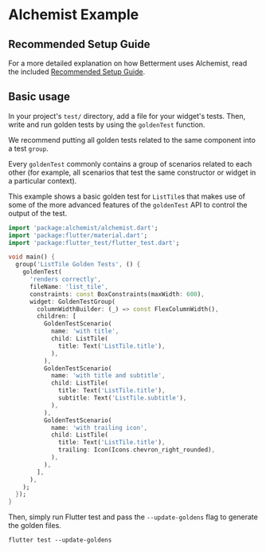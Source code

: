 # Alchemist Example

## Recommended Setup Guide

For a more detailed explanation on how Betterment uses Alchemist, read the included [Recommended Setup Guide](/RECOMMENDED_SETUP_GUIDE.md).

## Basic usage

In your project's `test/` directory, add a file for your widget's tests. Then, write and run golden tests by using the `goldenTest` function.

We recommend putting all golden tests related to the same component into a test `group`.

Every `goldenTest` commonly contains a group of scenarios related to each other (for example, all scenarios that test the same constructor or widget in a particular context).

This example shows a basic golden test for `ListTile`s that makes use of some of the more advanced features of the `goldenTest` API to control the output of the test.

```dart
import 'package:alchemist/alchemist.dart';
import 'package:flutter/material.dart';
import 'package:flutter_test/flutter_test.dart';

void main() {
  group('ListTile Golden Tests', () {
    goldenTest(
      'renders correctly',
      fileName: 'list_tile',
      constraints: const BoxConstraints(maxWidth: 600),
      widget: GoldenTestGroup(
        columnWidthBuilder: (_) => const FlexColumnWidth(),
        children: [
          GoldenTestScenario(
            name: 'with title',
            child: ListTile(
              title: Text('ListTile.title'),
            ),
          ),
          GoldenTestScenario(
            name: 'with title and subtitle',
            child: ListTile(
              title: Text('ListTile.title'),
              subtitle: Text('ListTile.subtitle'),
            ),
          ),
          GoldenTestScenario(
            name: 'with trailing icon',
            child: ListTile(
              title: Text('ListTile.title'),
              trailing: Icon(Icons.chevron_right_rounded),
            ),
          ),
        ],
      ),
    );
  });
}
```

Then, simply run Flutter test and pass the `--update-goldens` flag to generate the golden files.

```shell
flutter test --update-goldens
```
